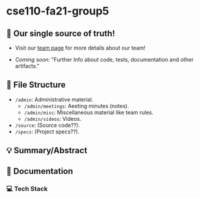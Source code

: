 # cse110-fa21-group5
## 📘 Our single source of truth!
- Visit our [team page](admin/team.md) for more details about our team!

- _Coming soon:_ "Further Info about code, tests, documentation and other artifacts."

## 📁 File Structure
- `/admin`: Administrative material.
  - `/admin/meetings`: Aeeting minutes (notes).
  - `/admin/misc`: Miscellaneous material like team rules.
  - `/admin/videos`: Videos.
- `/source`: (Source code??).
- `/specs`: (Project specs??).

## 💡 Summary/Abstract

## 📝 Documentation
### 💻 Tech Stack